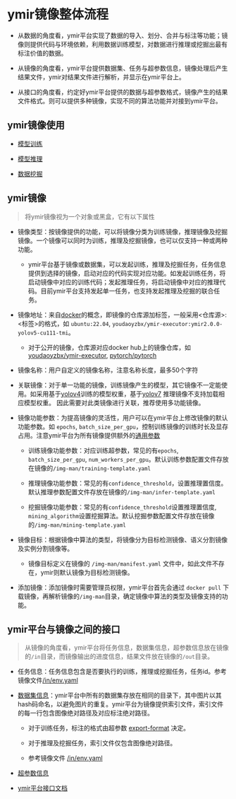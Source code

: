 # ymir镜像整体流程

- 从数据的角度看，ymir平台实现了数据的导入、划分、合并与标注等功能；镜像则提供代码与环境依赖，利用数据训练模型，对数据进行推理或挖掘出最有标注价值的数据。

- 从镜像的角度看，ymir平台提供数据集、任务与超参数信息，镜像处理后产生结果文件，ymir对结果文件进行解析，并显示在ymir平台上。

- 从接口的角度看，约定好ymir平台提供的数据与超参数格式，镜像产生的结果文件格式。则可以提供多种镜像，实现不同的算法功能并对接到ymir平台。

## ymir镜像使用

- [模型训练](https://github.com/IndustryEssentials/ymir/wiki/%E6%93%8D%E4%BD%9C%E8%AF%B4%E6%98%8E#%E6%A8%A1%E5%9E%8B%E8%AE%AD%E7%BB%83)

- [模型推理](https://github.com/IndustryEssentials/ymir/wiki/%E6%93%8D%E4%BD%9C%E8%AF%B4%E6%98%8E#%E6%A8%A1%E5%9E%8B%E6%8E%A8%E7%90%86)

- [数据挖掘](https://github.com/IndustryEssentials/ymir/wiki/%E6%93%8D%E4%BD%9C%E8%AF%B4%E6%98%8E#%E6%95%B0%E6%8D%AE%E6%8C%96%E6%8E%98)

## ymir镜像

> 将ymir镜像视为一个对象或黑盒，它有以下属性

- 镜像类型：按镜像提供的功能，可以将镜像分类为训练镜像，推理镜像及挖掘镜像。一个镜像可以同时为训练，推理及挖掘镜像，也可以仅支持一种或两种功能。

    - ymir平台基于镜像或数据集，可以发起训练，推理及挖掘任务，任务信息提供到选择的镜像，启动对应的代码实现对应功能。如发起训练任务，将启动镜像中对应的训练代码；发起推理任务，将启动镜像中对应的推理代码。目前ymir平台支持发起单一任务，也支持发起推理及挖掘的联合任务。

- 镜像地址：来自[docker](https://www.runoob.com/docker/docker-tutorial.html)的概念，即镜像的仓库源加标签，一般采用<仓库源>:<标签>的格式，如 `ubuntu:22.04`, `youdaoyzbx/ymir-executor:ymir2.0.0-yolov5-cu111-tmi`。
    - 对于公开的镜像，仓库源对应docker hub上的镜像仓库，如 [youdaoyzbx/ymir-executor](https://hub.docker.com/r/youdaoyzbx/ymir-executor/tags), [pytorch/pytorch](https://hub.docker.com/r/pytorch/pytorch/tags)

- 镜像名称：用户自定义的镜像名称，注意名称长度，最多50个字符

- 关联镜像：对于单一功能的镜像，训练镜像产生的模型，其它镜像不一定能使用。如采用基于[yolov4](https://github.com/AlexeyAB/darknet)训练的模型权重，基于[yolov7](https://github.com/WongKinYiu/yolov7) 推理镜像不支持加载相应模型权重。 因此需要对此类镜像进行关联，推荐使用多功能镜像。

- 镜像功能参数：为提高镜像的灵活性，用户可以在ymir平台上修改镜像的默认功能参数。如 `epochs`, `batch_size_per_gpu`，控制训练镜像的训练时长及显存占用。注意ymir平台为所有镜像提供额外的[通用参数](./hyper-parameter.md)

    - 训练镜像功能参数：对应训练超参数，常见的有`epochs`, `batch_size_per_gpu`, `num_workers_per_gpu`。默认训练参数配置文件存放在镜像的`/img-man/training-template.yaml`

    - 推理镜像功能参数：常见的有`confidence_threshold`，设置推理置信度。默认推理参数配置文件存放在镜像的`/img-man/infer-template.yaml`

    - 挖掘镜像功能参数：常见的有`confidence_threshold`设置推理置信度, `mining_algorithm`设置挖掘算法。默认挖掘参数配置文件存放在镜像的`/img-man/mining-template.yaml`

- 镜像目标：根据镜像中算法的类型，将镜像分为目标检测镜像、语义分割镜像及实例分割镜像等。

    - 镜像目标定义在镜像的 `/img-man/manifest.yaml` 文件中，如此文件不存在，ymir则默认镜像为目标检测镜像。

- 添加镜像：添加镜像时需要管理员权限，ymir平台首先会通过 `docker pull` 下载镜像，再解析镜像的`/img-man`目录，确定镜像中算法的类型及镜像支持的功能。


## ymir平台与镜像之间的接口

> 从镜像的角度看，ymir平台将任务信息，数据集信息，超参数信息放在镜像的`/in`目录，而镜像输出的进度信息，结果文件放在镜像的`/out`目录。

- 任务信息：任务信息包含是否要执行的训练，推理或挖掘任务，任务id。参考镜像文件[/in/env.yaml](../sample_files/in_env.md)

- [数据集信息](./dataset-format.md)：ymir平台中所有的数据集存放在相同的目录下，其中图片以其hash码命名，以避免图片的重复。ymir平台为镜像提供索引文件，索引文件的每一行包含图像绝对路径及对应标注绝对路径。

    - 对于训练任务，标注的格式由超参数 [export-format](./hyper-parameter.md) 决定。

    - 对于推理及挖掘任务，索引文件仅包含图像绝对路径。

    - 参考镜像文件 [/in/env.yaml](../sample_files/in_config.md)

- [超参数信息](./hyper-parameter.md)

- [ymir平台接口文档](https://github.com/IndustryEssentials/ymir/blob/master/dev_docs/ymir-cmd-container.md)
